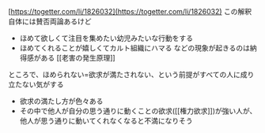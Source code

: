 
[https://togetter.com/li/1826032](https://togetter.com/li/1826032)
この解釈自体には賛否両論あるけど
- ほめて欲しくて注目を集めたい幼児みたいな行動をする
- ほめてくれることが嬉しくてカルト組織にハマる
などの現象が起きるのは納得感がある
[[老害の発生原理]]

ところで、ほめられない=欲求が満たされない、という前提がすべての人に成り立たない気がする
- 欲求の満たし方が色々ある
- その中で他人が自分の思う通りに動くことの欲求([[権力欲求]])が強い人が、他人が思う通りに動いてくれなくなると不満になりそう
